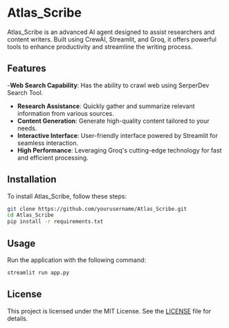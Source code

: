 # Atlas_Scribe
Atlas_Scribe is an advanced AI agent designed to assist researchers and content writers. Built using CrewAI, Streamlit, and Groq, it offers powerful tools to enhance productivity and streamline the writing process.

## Features

-**Web Search Capability**: Has the ability to crawl web using SerperDev Search Tool.
- **Research Assistance**: Quickly gather and summarize relevant information from various sources.
- **Content Generation**: Generate high-quality content tailored to your needs.
- **Interactive Interface**: User-friendly interface powered by Streamlit for seamless interaction.
- **High Performance**: Leveraging Groq's cutting-edge technology for fast and efficient processing.

## Installation

To install Atlas_Scribe, follow these steps:

```bash
git clone https://github.com/yourusername/Atlas_Scribe.git
cd Atlas_Scribe
pip install -r requirements.txt
```

## Usage

Run the application with the following command:

```bash
streamlit run app.py
```

## License

This project is licensed under the MIT License. See the [LICENSE](LICENSE) file for details.

